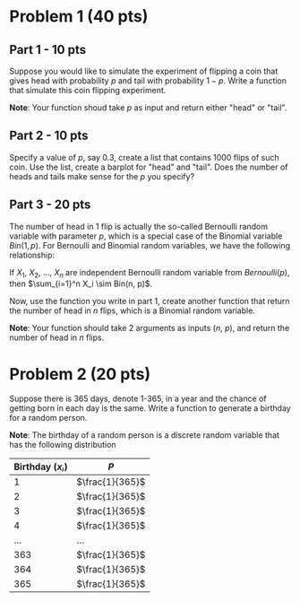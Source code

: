 # Problem 1 (40 pts)


## Part 1 - 10 pts

Suppose you would like to simulate the experiment of flipping a coin that gives head with probability $p$ and tail with probability $1-p$. Write a function that simulate this coin flipping experiment.

**Note**: Your function shoud take $p$ as input and return either "head" or "tail".


## Part 2 - 10 pts

Specify a value of $p$, say $0.3$, create a list that contains 1000 flips of such coin. Use the list, create a barplot for "head" and "tail". Does the number of heads and tails make sense for the $p$ you specify?


## Part 3 - 20 pts

The number of head in 1 flip is actually the so-called Bernoulli random variable with parameter $p$, which is a special case of the Binomial variable $Bin(1, p)$. For Bernoulli and Binomial random variables, we have the following relationship:

If $X_1$, $X_2$, $\dots$, $X_n$ are independent Bernoulli random variable from $Bernoulli(p)$, then $\sum_{i=1}^n X_i \sim Bin(n, p)$.

Now, use the function you write in part 1, create another function that return the number of head in $n$ flips, which is a Binomial random variable.

**Note**: Your function should take 2 arguments as inputs ($n$, $p$), and return the number of head in $n$ flips.


# Problem 2 (20 pts)

Suppose there is 365 days, denote 1-365, in a year and the chance of getting born in each day is the same. Write a function to generate a birthday for a random person.

**Note**: The birthday of a random person is a discrete random variable that has the following distribution

| Birthday ($xᵢ$) | $P$             |
|--------------- |--------------- |
| 1               | $\frac{1}{365}$ |
| 2               | $\frac{1}{365}$ |
| 3               | $\frac{1}{365}$ |
| 4               | $\frac{1}{365}$ |
| &#x2026;        | &#x2026;        |
| 363             | $\frac{1}{365}$ |
| 364             | $\frac{1}{365}$ |
| 365             | $\frac{1}{365}$ |